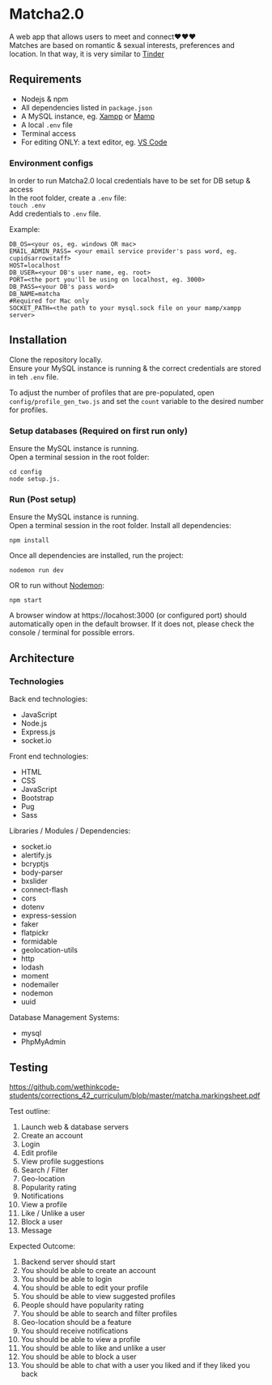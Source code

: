 # Matcha2.0
A web app that allows users to meet and connect❤️❤️❤️  
Matches are based on romantic & sexual interests, preferences and location. In that way, it is very similar to [Tinder](https://tinder.com/?lang=en)
 
## Requirements
- Nodejs & npm
- All dependencies listed in `package.json`
- A MySQL instance, eg. [Xampp](https://www.apachefriends.org/download.html) or [Mamp](https://bitnami.com/stacks/infrastructure)
- A local `.env` file
- Terminal access
- For editing ONLY: a text editor, eg. [VS Code](https://code.visualstudio.com/)
 
### Environment configs  
In order to run Matcha2.0 local credentials have to be set for DB setup & access  
In the root folder, create a `.env` file:  
```touch .env```  
Add credentials to `.env` file.
 
Example:  
```
DB_OS=<your os, eg. windows OR mac>
EMAIL_ADMIN_PASS= <your email service provider's pass word, eg. cupidsarrowstaff>
HOST=localhost
DB_USER=<your DB's user name, eg. root>
PORT=<the port you'll be using on localhost, eg. 3000>
DB_PASS=<your DB's pass word>
DB_NAME=matcha
#Required for Mac only
SOCKET_PATH=<the path to your mysql.sock file on your mamp/xampp server>
```
 
## Installation  
Clone the repository locally.  
Ensure your MySQL instance is running & the correct credentials are stored in teh `.env` file. 
 
To adjust the number of profiles that are pre-populated, open `config/profile_gen_two.js` and set the `count` variable to the desired number for profiles.   
 
### Setup databases (Required on first run only)  
Ensure the MySQL instance is running.  
Open a terminal session in the root folder:
```
cd config
node setup.js.
```
 
### Run (Post setup)  
Ensure the MySQL instance is running.  
Open a terminal session in the root folder.
Install all dependencies:
```
npm install
```
Once all dependencies are installed, run the project:
```
nodemon run dev
```
OR to run without [Nodemon](https://nodemon.io/):
```
npm start
```
 
A browser window at https://locahost:3000 (or configured port) should automatically open in the default browser. If it does not, please check the console / terminal for possible errors.
 
## Architecture  
### Technologies
Back end technologies:
- JavaScript
- Node.js
- Express.js
- socket.io
 
Front end technologies:
- HTML
- CSS
- JavaScript
- Bootstrap
- Pug
- Sass
 
Libraries / Modules / Dependencies:
- socket.io
- alertify.js
- bcryptjs
- body-parser
- bxslider
- connect-flash
- cors
- dotenv
- express-session
- faker
- flatpickr
- formidable
- geolocation-utils
- http
- lodash
- moment
- nodemailer
- nodemon
- uuid
 
Database Management Systems:
- mysql
- PhpMyAdmin
 
## Testing
https://github.com/wethinkcode-students/corrections_42_curriculum/blob/master/matcha.markingsheet.pdf
 
Test outline:
1. Launch web & database servers
2. Create an account
3. Login
4. Edit profile
5. View profile suggestions
6. Search / Filter
7. Geo-location
8. Popularity rating
9. Notifications
10. View a profile
11. Like / Unlike a user
12. Block a user
13. Message

Expected Outcome:

1. Backend server should start
2. You should be able to create an account
3. You should be able to login
4. You should be able to edit your profile
5. You should be able to view suggested profiles
6. People should have popularity rating
7. You should be able to search and filter profiles
8. Geo-location should be a feature
9. You should receive notifications
10. You should be able to view a profile
11. You should be able to like and unlike a user
12. You should be able to block a user
13. You should be able to chat with a user you liked and if they liked you back
